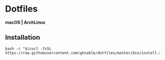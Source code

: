 # Dotfiles

**macOS | ArchLinux**

## Installation

    bash -c "$(curl -fsSL https://raw.githubusercontent.com/ghsable/dotfiles/master/bin/install.sh)" 
